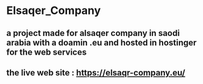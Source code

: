 # Elsaqer_Company
## a project made for alsaqer company in saodi arabia with a doamin .eu and hosted in hostinger for the web services
## the live web site : https://elsaqr-company.eu/

